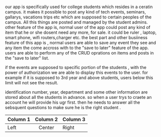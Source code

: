 # 

our app is specifically used for college students which resides in a ceratin campus. it makes it possible to post any kind of tech events, seminars, gallarys, vacations trips etc which are supposed to certain peoples of the campus. All this things are posted and managed by the student admins. other feature of the app is, normal user of the app could post any kind of item that he or she dosent need any more, for sale. it could be ruler , laptop, smart phone, wifi routers,charger etc. the best part and other busiiness feature of this app is , normal users are able to save any event they see and any item the come accross with to the "save to later" feature of the app. users are able to perform any of the CRUD oprations on items and posts in the "save to later" list. 

if the events are supposed to specific portion of the students , with the power of authorization we are able to display this events to the user.  for example if it is supposed to 3rd year and above students, users below this limit will not see the result.

identification number, year, department and some other information are stored about all the students in advance. so when a user trys to craete an account he will provide his ugr first. then he needs to answer all the sebsquent questions to make sure he is the right student .

| Column 1 | Column 2 | Column 3 |
| -------- | :-------:| -------- |
| Left     | Center   | Right    |
